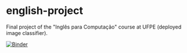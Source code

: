 # english-project
Final project of the "Inglês para Computação" course at UFPE (deployed image classifier).

[![Binder](https://mybinder.org/badge_logo.svg)](https://mybinder.org/v2/gh/jotape04/english-project.git/HEAD?urlpath=%2Fvoila%2Frender%2Fapp.ipynb)
